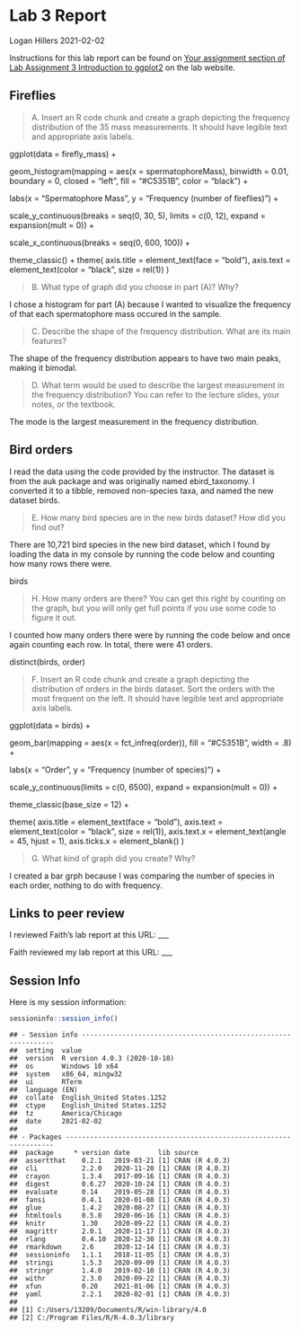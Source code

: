 Lab 3 Report
================
Logan Hillers
2021-02-02

Instructions for this lab report can be found on [Your assignment
section of Lab Assignment 3 Introduction to
ggplot2](https://biol275-msum.github.io/introduction-to-ggplot2.html#your-assignment)
on the lab website.

## Fireflies

> A. Insert an R code chunk and create a graph depicting the frequency
> distribution of the 35 mass measurements. It should have legible text
> and appropriate axis labels.

ggplot(data = firefly\_mass) +

geom\_histogram(mapping = aes(x = spermatophoreMass), binwidth = 0.01,
boundary = 0, closed = “left”, fill = “\#C5351B”, color = “black”) +

labs(x = “Spermatophore Mass”, y = “Frequency (number of fireflies)”) +

scale\_y\_continuous(breaks = seq(0, 30, 5), limits = c(0, 12), expand =
expansion(mult = 0)) +

scale\_x\_continuous(breaks = seq(0, 600, 100)) +

theme\_classic() + theme( axis.title = element\_text(face = “bold”),
axis.text = element\_text(color = “black”, size = rel(1)) )

> B. What type of graph did you choose in part (A)? Why?

I chose a histogram for part (A) because I wanted to visualize the
frequency of that each spermatophore mass occured in the sample.

> C. Describe the shape of the frequency distribution. What are its main
> features?

The shape of the frequency distribution appears to have two main peaks,
making it bimodal.

> D. What term would be used to describe the largest measurement in the
> frequency distribution? You can refer to the lecture slides, your
> notes, or the textbook.

The mode is the largest measurement in the frequency distribution.

## Bird orders

I read the data using the code provided by the instructor. The dataset
is from the auk package and was originally named ebird\_taxonomy. I
converted it to a tibble, removed non-species taxa, and named the new
dataset birds.

> E. How many bird species are in the new birds dataset? How did you
> find out?

There are 10,721 bird species in the new bird dataset, which I found by
loading the data in my console by running the code below and counting
how many rows there were.

birds

> H. How many orders are there? You can get this right by counting on
> the graph, but you will only get full points if you use some code to
> figure it out.

I counted how many orders there were by running the code below and once
again counting each row. In total, there were 41 orders.

distinct(birds, order)

> F. Insert an R code chunk and create a graph depicting the
> distribution of orders in the birds dataset. Sort the orders with the
> most frequent on the left. It should have legible text and appropriate
> axis labels.

ggplot(data = birds) +

geom\_bar(mapping = aes(x = fct\_infreq(order)), fill = “\#C5351B”,
width = .8) +

labs(x = “Order”, y = “Frequency (number of species)”) +

scale\_y\_continuous(limits = c(0, 6500), expand = expansion(mult = 0))
+

theme\_classic(base\_size = 12) +

theme( axis.title = element\_text(face = “bold”), axis.text =
element\_text(color = “black”, size = rel(1)), axis.text.x =
element\_text(angle = 45, hjust = 1), axis.ticks.x = element\_blank() )

> G. What kind of graph did you create? Why?

I created a bar grph because I was comparing the number of species in
each order, nothing to do with frequency.

## Links to peer review

I reviewed Faith’s lab report at this URL: \_\_\_

Faith reviewed my lab report at this URL: \_\_\_

## Session Info

Here is my session information:

``` r
sessioninfo::session_info()
```

    ## - Session info ---------------------------------------------------------------
    ##  setting  value                       
    ##  version  R version 4.0.3 (2020-10-10)
    ##  os       Windows 10 x64              
    ##  system   x86_64, mingw32             
    ##  ui       RTerm                       
    ##  language (EN)                        
    ##  collate  English_United States.1252  
    ##  ctype    English_United States.1252  
    ##  tz       America/Chicago             
    ##  date     2021-02-02                  
    ## 
    ## - Packages -------------------------------------------------------------------
    ##  package     * version date       lib source        
    ##  assertthat    0.2.1   2019-03-21 [1] CRAN (R 4.0.3)
    ##  cli           2.2.0   2020-11-20 [1] CRAN (R 4.0.3)
    ##  crayon        1.3.4   2017-09-16 [1] CRAN (R 4.0.3)
    ##  digest        0.6.27  2020-10-24 [1] CRAN (R 4.0.3)
    ##  evaluate      0.14    2019-05-28 [1] CRAN (R 4.0.3)
    ##  fansi         0.4.1   2020-01-08 [1] CRAN (R 4.0.3)
    ##  glue          1.4.2   2020-08-27 [1] CRAN (R 4.0.3)
    ##  htmltools     0.5.0   2020-06-16 [1] CRAN (R 4.0.3)
    ##  knitr         1.30    2020-09-22 [1] CRAN (R 4.0.3)
    ##  magrittr      2.0.1   2020-11-17 [1] CRAN (R 4.0.3)
    ##  rlang         0.4.10  2020-12-30 [1] CRAN (R 4.0.3)
    ##  rmarkdown     2.6     2020-12-14 [1] CRAN (R 4.0.3)
    ##  sessioninfo   1.1.1   2018-11-05 [1] CRAN (R 4.0.3)
    ##  stringi       1.5.3   2020-09-09 [1] CRAN (R 4.0.3)
    ##  stringr       1.4.0   2019-02-10 [1] CRAN (R 4.0.3)
    ##  withr         2.3.0   2020-09-22 [1] CRAN (R 4.0.3)
    ##  xfun          0.20    2021-01-06 [1] CRAN (R 4.0.3)
    ##  yaml          2.2.1   2020-02-01 [1] CRAN (R 4.0.3)
    ## 
    ## [1] C:/Users/13209/Documents/R/win-library/4.0
    ## [2] C:/Program Files/R/R-4.0.3/library
